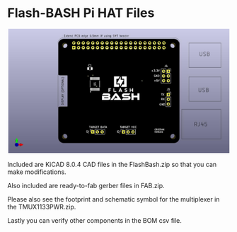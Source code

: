 # Flash-BASH Pi HAT Files
<p align="center">
    <img src="../images/FlashBash.jpg?raw=true" alt="Flash Bash Logo" width="500px">
</p>

Included are KiCAD 8.0.4 CAD files in the FlashBash.zip so that you can make modifications.

Also included are ready-to-fab gerber files in FAB.zip.

Please also see the footprint and schematic symbol for the multiplexer in the TMUX1133PWR.zip.

Lastly you can verify other components in the BOM csv file. 